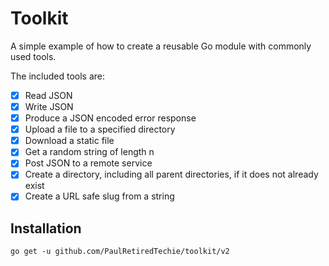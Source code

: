 # Toolkit

A simple example of how to create a reusable Go module with commonly used tools.

The included tools are:

- [X] Read JSON
- [X] Write JSON
- [x] Produce a JSON encoded error response
- [X] Upload a file to a specified directory
- [X] Download a static file
- [X] Get a random string of length n
- [X] Post JSON to a remote service 
- [X] Create a directory, including all parent directories, if it does not already exist
- [X] Create a URL safe slug from a string

## Installation

`go get -u github.com/PaulRetiredTechie/toolkit/v2`
